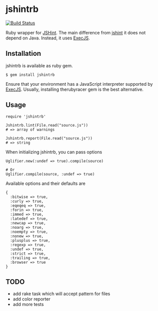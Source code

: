 # jshintrb
[![Build Status](https://secure.travis-ci.org/stereobooster/jshintrb.png?branch=master)](http://travis-ci.org/stereobooster/jshintrb)

Ruby wrapper for [JSHint](https://github.com/jshint/jshint/). The main difference from [jshint](https://github.com/liquid/jshint_on_rails) it does not depend on Java. Instead, it uses [ExecJS](https://github.com/sstephenson/execjs).

## Installation

jshintrb is available as ruby gem.

    $ gem install jshintrb

Ensure that your environment has a JavaScript interpreter supported by [ExecJS](https://github.com/sstephenson/execjs). Usually, installing therubyracer gem is the best alternative.

## Usage

    require 'jshintrb'

    Jshintrb.lint(File.read("source.js"))
    # => array of warnings

    Jshintrb.report(File.read("source.js"))
    # => string

When initializing jshintrb, you can pass options

    Uglifier.new(:undef => true).compile(source)

    # Or
    Uglifier.compile(source, :undef => true)

Available options and their defaults are

    {
      :bitwise => true,
      :curly => true,
      :eqeqeq => true,
      :forin => true,
      :immed => true,
      :latedef => true,
      :newcap => true,
      :noarg => true,
      :noempty => true,
      :nonew => true,
      :plusplus => true,
      :regexp => true,
      :undef => true,
      :strict => true,
      :trailing => true,
      :browser => true
    }

## TODO

 - add rake task which will accept pattern for files
 - add color reporter
 - add more tests

